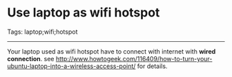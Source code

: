 # Use laptop as wifi hotspot
Tags: laptop;wifi;hotspot

------

Your laptop used as wifi hotspot have to connect with internet with **wired connection**. see http://www.howtogeek.com/116409/how-to-turn-your-ubuntu-laptop-into-a-wireless-access-point/ for details.